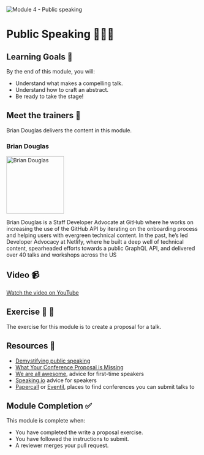 ![Module 4 - Public speaking](https://user-images.githubusercontent.com/1790822/44394790-f9ee7380-a52f-11e8-9dfa-b902b3d905eb.png)

# Public Speaking 📣💁🏽

## Learning Goals 🥅

By the end of this module, you will:
-   Understand what makes a compelling talk.
-   Understand how to craft an abstract.
-   Be ready to take the stage!

## Meet the trainers 🍎

Brian Douglas delivers the content in this module.

### Brian Douglas
<img src="https://github.com/bdougie.png" href="https://github.com/bdougie" title="Brian Douglas" width="150"></img>

Brian Douglas is a Staff Developer Advocate at GitHub where he works on increasing the use of the GitHub API by iterating on the onboarding process and helping users with evergreen technical content.
In the past, he’s led Developer Advocacy at Netlify, where he built a deep well of technical content, spearheaded efforts towards a public GraphQL API, and delivered over 40 talks and workshops across the US

## Video 📹

[Watch the video on YouTube](https://www.youtube.com/watch?v=mXdYv024ko4&index=4&list=PLIRjfNq867bcqbF_DVi7iTDnc8JoWNPVT)


## Exercise 📝 📖

The exercise for this module is to create a proposal for a talk. 

## Resources 📖

-   [Demystifying public speaking](https://abookapart.com/products/demystifying-public-speaking)
-   [What Your Conference Proposal is Missing](http://www.sarahmei.com/blog/2014/04/07/what-your-conference-proposal-is-missing/)
-   [We are all awesome](http://weareallaweso.me), advice for first-time speakers
-   [Speaking.io](http://speaking.io) advice for speakers
-   [Papercall](http://papercall.io) or [Eventil](https://eventil.com), places to find conferences you can submit talks to

## Module Completion ✅

This module is complete when:
-   You have completed the write a proposal exercise.
-   You have followed the instructions to submit.
-   A reviewer merges your pull request.

